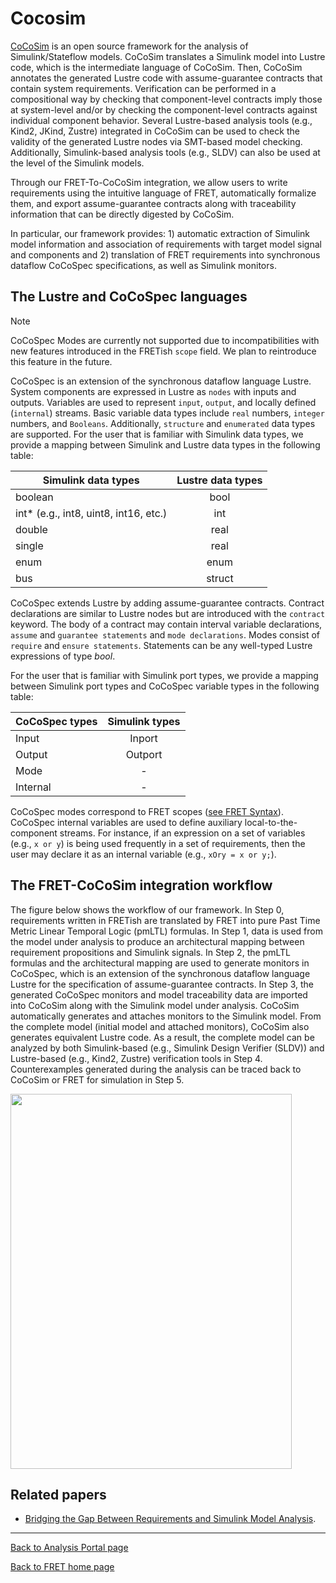# Cocosim

[CoCoSim](https://github.com/NASA-SW-VnV/CoCoSim) is an open source framework for the analysis of Simulink/Stateflow models. CoCoSim translates a Simulink model into Lustre code, which is the intermediate language of CoCoSim. Then, CoCoSim annotates the generated Lustre code with assume-guarantee contracts that contain system requirements.  Verification can be performed in a compositional way by checking that component-level contracts imply those at system-level and/or by checking the component-level contracts against individual component behavior. Several Lustre-based analysis tools (e.g., Kind2, JKind, Zustre) integrated in CoCoSim can be used to check the validity of the generated Lustre nodes via SMT-based model checking. Additionally, Simulink-based analysis tools (e.g., SLDV) can also be used at the level of the Simulink models.

Through our FRET-To-CoCoSim integration, we allow users to write requirements using the intuitive language of FRET, automatically formalize them, and export assume-guarantee contracts along with traceability information that can be directly digested by CoCoSim.

In particular, our framework provides: 1) automatic extraction of Simulink model information and association of requirements with target model signal and components and 2) translation of FRET requirements into synchronous dataflow CoCoSpec specifications, as well as Simulink monitors.


## The Lustre and CoCoSpec languages

> [!NOTE]
> CoCoSpec Modes are currently not supported due to incompatibilities with new features introduced in the FRETish `scope` field. We plan to reintroduce this feature in the future.

 CoCoSpec is an extension of the synchronous dataflow language Lustre. System components are expressed in Lustre as `nodes` with inputs and outputs. Variables are used to represent `input`, `output`, and locally defined (`internal`) streams. Basic variable data types include `real` numbers, `integer` numbers, and `Booleans`. Additionally, `structure` and `enumerated` data types are supported. For the user that is familiar with Simulink data types, we provide a mapping between Simulink and Lustre data types in the following table:

 | Simulink data types | Lustre data types |
 | ------------- |:-------------:|
 | boolean    | bool |
 | int* (e.g., int8, uint8, int16, etc.)      | int      |
 | double | real      |
 | single | real      |
 | enum | enum      |
 | bus | struct      |


CoCoSpec extends Lustre by adding assume-guarantee contracts. Contract declarations are similar to Lustre nodes but are introduced with the `contract` keyword. The body of a contract may contain interval variable declarations, `assume` and `guarantee statements` and `mode declarations`. Modes consist of `require` and `ensure statements`. Statements can be any well-typed Lustre expressions of type _bool_.

For the user that is familiar with Simulink port types, we provide a mapping between Simulink port types and CoCoSpec variable types in the following table:

| CoCoSpec types | Simulink types |
| ------------- |:-------------:|
| Input    | Inport |
| Output      | Outport      |
| Mode | -      |
| Internal | -      |

CoCoSpec modes correspond to FRET scopes
([see FRET Syntax](../user-interface/writingReqs.md)). CoCoSpec internal variables are used to define auxiliary local-to-the-component streams. For instance, if an expression on a set of variables (e.g., `x or y`) is being used frequently in a set of requirements, then the user may declare it as an internal variable (e.g., `xOry = x or y;`).

## The FRET-CoCoSim integration workflow

The figure below shows the workflow of our framework.  In Step 0, requirements written in FRETish are translated by FRET into pure Past Time Metric Linear Temporal Logic (pmLTL) formulas. In Step 1, data is used from the model under analysis to produce an architectural mapping between requirement propositions and Simulink signals. In Step 2, the pmLTL formulas and the architectural mapping are used to generate monitors in CoCoSpec, which is an extension of the synchronous dataflow language Lustre for the specification of assume-guarantee contracts. In Step 3, the generated CoCoSpec monitors and model traceability data are imported into CoCoSim along with the Simulink model under analysis. CoCoSim automatically generates and attaches monitors to the Simulink model. From the complete model (initial model and attached monitors), CoCoSim also generates equivalent Lustre code. As a result, the complete model can be analyzed by both Simulink-based (e.g., Simulink Design Verifier (SLDV)) and Lustre-based (e.g., Kind2, Zustre) verification tools in Step 4. Counterexamples generated during the analysis can be traced back to CoCoSim or FRET for simulation in Step 5.


<img src="../screen_shots/fret_coco_1.png"
style="height: 600px; width:450px;"/>

## Related papers

* [Bridging the Gap Between Requirements and Simulink Model Analysis](https://ntrs.nasa.gov/citations/20200002240).

***

[Back to Analysis Portal page](./analysis.md)

[Back to FRET home page](../userManual.md)
